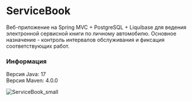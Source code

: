 # ServiceBook
Веб-приложение на Spring MVC + PostgreSQL + Liquibase для ведения электронной сервисной книги по личному автомобилю.
Основное назначение - контроль интервалов обслуживания и фиксация соответствующих работ.

### Информация  
Версия Java: 17  
Версия Maven: 4.0.0  
  
![ServiceBook_small](https://github.com/user-attachments/assets/12a97aa9-663e-4dd9-92ab-e2063b2fd98e)
